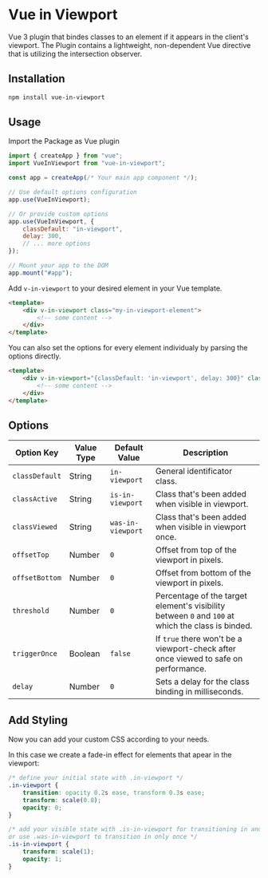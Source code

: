 # Vue in Viewport

Vue 3 plugin that bindes classes to an element if it appears in the client's viewport.
The Plugin contains a lightweight, non-dependent Vue directive that is utilizing the intersection observer.

## Installation

```Bash
npm install vue-in-viewport
```

## Usage

Import the Package as Vue plugin

```JavaScript
import { createApp } from "vue";
import VueInViewport from "vue-in-viewport";

const app = createApp(/* Your main app component */);

// Use default options configuration
app.use(VueInViewport);

// Or provide custom options
app.use(VueInViewport, {
    classDefault: "in-viewport",
    delay: 300,
    // ... more options
});

// Mount your app to the DOM
app.mount("#app");
```

Add `v-in-viewport` to your desired element in your Vue template.

```HTML
<template>
    <div v-in-viewport class="my-in-viewport-element">
        <!-- some content -->
    </div>
</template>
```

You can also set the options for every element individualy by parsing the options directly.

```HTML
<template>
    <div v-in-viewport="{classDefault: 'in-viewport', delay: 300}" class="my-in-viewport-element">
        <!-- some content -->
    </div>
</template>
```

## Options

| Option Key     | Value Type | Default Value     | Description                                                                                       |
| -------------- | ---------- | ----------------- | ------------------------------------------------------------------------------------------------- |
| `classDefault` | String     | `in-viewport`     | General identificator class.                                                                      |
| `classActive`  | String     | `is-in-viewport`  | Class that's been added when visible in viewport.                                                 |
| `classViewed`  | String     | `was-in-viewport` | Class that's been added when visible in viewport once.                                            |
| `offsetTop`    | Number     | `0`               | Offset from top of the viewport in pixels.                                                        |
| `offsetBottom` | Number     | `0`               | Offset from bottom of the viewport in pixels.                                                     |
| `threshold`    | Number     | `0`               | Percentage of the target element's visibility between `0` and `100` at which the class is binded. |
| `triggerOnce`  | Boolean    | `false`           | If `true` there won't be a viewport-check after once viewed to safe on performance.               |
| `delay`        | Number     | `0`               | Sets a delay for the class binding in milliseconds.                                               |

## Add Styling

Now you can add your custom CSS according to your needs.

In this case we create a fade-in effect for elements that apear in the viewport:

```CSS
/* define your initial state with .in-viewport */
.in-viewport {
    transition: opacity 0.2s ease, transform 0.3s ease;
    transform: scale(0.8);
    opacity: 0;
}

/* add your visible state with .is-in-viewport for transitioning in and out
or use .was-in-viewport to transition in only once */
.is-in-viewport {
    transform: scale(1);
    opacity: 1;
}
```

